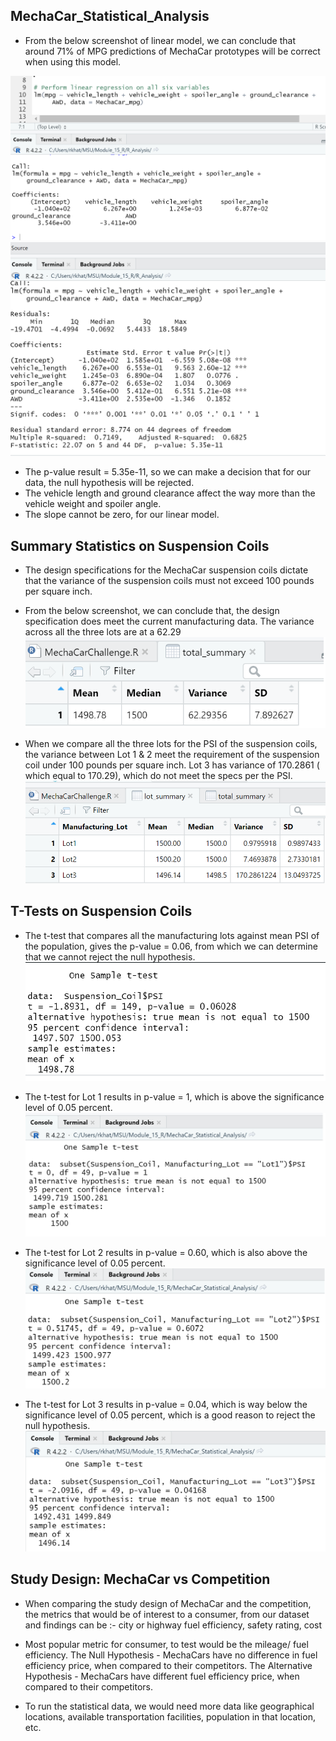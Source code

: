 ## MechaCar_Statistical_Analysis

* From the below screenshot of linear model, we can conclude that around 71% of MPG predictions of MechaCar prototypes will be correct when using this model. 

![Chart](./linear_regrsn.png)
![Chart](./lin_rgr_summ.png)

* The p-value result = 5.35e-11, so we can make a decision that for our data, the null hypothesis will be rejected.
* The vehicle length and ground clearance affect the way more than the vehicle weight and spoiler angle.
* The slope cannot be zero, for our linear model. 

## Summary Statistics on Suspension Coils

* The design specifications for the MechaCar suspension coils dictate that the variance of the suspension coils must not exceed 100 pounds per square inch.
* From the below screenshot, we can conclude that, the design specification does meet the current manufacturing data. The variance across all the three lots are at a 62.29
![Chart](./total_summary.png)

* When we compare all the three lots for the PSI of the suspension coils, the variance between Lot 1 & 2 meet the requirement of the suspension coil under 100 pounds per square inch. Lot 3 has variance of 170.2861 ( which equal to 170.29), which do not  meet the specs per the PSI.
![Chart](./lot_summary.png)

## T-Tests on Suspension Coils

* The t-test that compares all the manufacturing lots against mean PSI of the population,  gives the p-value = 0.06, from which we can determine that we cannot reject the null hypothesis.
![Chart](./t_test_all.png)

* The t-test for Lot 1 results in p-value = 1, which is above the significance level of 0.05 percent.
![Chart](./t_test_lot1.png)

* The t-test for Lot 2 results in p-value = 0.60, which is also above the significance level of 0.05 percent.
![Chart](./t_test_lot2.png)

* The t-test for Lot 3 results in p-value = 0.04, which is way below the significance level of 0.05 percent, which is a good reason to reject the null hypothesis.
![Chart](./t_test_lot3.png)

## Study Design: MechaCar vs Competition

* When comparing the study design of MechaCar and the competition, the metrics that would be of interest to a consumer, from our dataset and findings can be :- 
city or highway fuel efficiency, safety rating, cost

* Most popular metric for consumer, to test would be the mileage/ fuel efficiency.
 The Null Hypothesis - MechaCars have no difference in fuel efficiency price, when compared to their competitors.
 The Alternative Hypothesis - MechaCars have different fuel efficiency price, when compared to their competitors.

* To run the statistical data, we would need more data like geographical locations, available transportation facilities, population in that location, etc.
